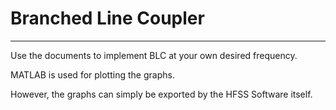# Branched Line Coupler
---------------------------------------
Use the documents to implement BLC at your own desired frequency.  

MATLAB is used for plotting the graphs.  

However, the graphs can simply be exported by the HFSS Software itself.


